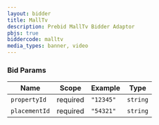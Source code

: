 ```yaml
---
layout: bidder
title: MallTv
description: Prebid MallTv Bidder Adaptor
pbjs: true
biddercode: malltv
media_types: banner, video
---
```



### Bid Params

| Name          | Scope    | Example            | Type      |
|---------------|----------|--------------------|-----------|
| `propertyId`  | required | `"12345"`          | `string`  |
| `placementId` | required | `"54321"`          | `string`  |
